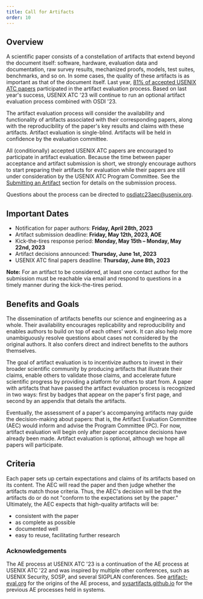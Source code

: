 ```yaml
---
title: Call for Artifacts
order: 10
---
```


## Overview
A scientific paper consists of a constellation of artifacts that extend beyond the document itself: software, hardware, evaluation data and documentation, raw survey results, mechanized proofs, models, test suites, benchmarks, and so on. 
In some cases, the quality of these artifacts is as important as that of the document itself. 
Last year, [81% of accepted USENIX ATC papers](https://sysartifacts.github.io/atc2022/results) participated in the artifact evaluation process. 
Based on last year's success, USENIX ATC '23 will continue to run an optional artifact evaluation process combined with OSDI '23.

The artifact evaluation process will consider the availability and functionality of artifacts associated with their corresponding papers, along with the reproducibility of the paper's key results and claims with these artifacts.
Artifact evaluation is single-blind. Artifacts will be held in confidence by the evaluation committee.

All (conditionally) accepted USENIX ATC papers are encouraged to participate in artifact evaluation.
Because the time between paper acceptance and artifact submission is short, we strongly encourage authors to start preparing their artifacts for evaluation while their papers are still under consideration by the USENIX ATC Program Committee.
See the [Submitting an Artifact](https://sysartifacts.github.io/atc2023/author-submission-guide#submitting) section for details on the submission process.

Questions about the process can be directed to [osdiatc23aec@usenix.org](mailto:osdiatc23aec@usenix.org).

## Important Dates
- Notification for paper authors: **Friday, April 28th, 2023**
- Artifact submission deadline: **Friday, May 12th, 2023, AOE**
- Kick-the-tires response period: **Monday, May 15th – Monday, May 22nd, 2023**
- Artifact decisions announced: **Thursday, June 1st, 2023**
- USENIX ATC final papers deadline: **Thursday, June 8th, 2023**

**Note:** For an artifact to be considered, at least one contact author for the submission must be reachable via email and respond to questions in a timely manner during the kick-the-tires period.

## Benefits and Goals
The dissemination of artifacts benefits our science and engineering as a whole.
Their availability encourages replicability and reproducibility and enables authors to build on top of each others' work.
It can also help more unambiguously resolve questions about cases not considered by the original authors. It also confers direct and indirect benefits to the authors themselves.

The goal of artifact evaluation is to incentivize authors to invest in their broader scientific community by producing artifacts that illustrate their claims, enable others to validate those claims, and accelerate future scientific progress by providing a platform for others to start from.
A paper with artifacts that have passed the artifact evaluation process is recognized in two ways: first by badges that appear on the paper's first page, and second by an appendix that details the artifacts.

Eventually, the assessment of a paper's accompanying artifacts may guide the decision-making about papers: that is, the Artifact Evaluation Committee (AEC) would inform and advise the Program Committee (PC).
For now, artifact evaluation will begin only after paper acceptance decisions have already been made. Artifact evaluation is optional, although we hope all papers will participate.

## Criteria
Each paper sets up certain expectations and claims of its artifacts based on its content.
The AEC will read the paper and then judge whether the artifacts match those criteria.
Thus, the AEC's decision will be that the artifacts do or do not "conform to the expectations set by the paper."
Ultimately, the AEC expects that high-quality artifacts will be:

- consistent with the paper
- as complete as possible
- documented well
- easy to reuse, facilitating further research

### Acknowledgements

The AE process at USENIX ATC '23 is a continuation of the AE process at USENIX ATC '22 and was inspired by multiple other conferences, such as USENIX Security, SOSP, and several SIGPLAN conferences. See [artifact-eval.org](https://artifact-eval.org/) for the origins of the AE process, and [sysartifacts.github.io](https://sysartifacts.github.io/) for the previous AE processes held in systems.
